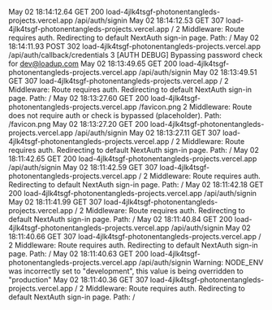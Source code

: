 May 02 18:14:12.64
GET
200
load-4jlk4tsgf-photonentangleds-projects.vercel.app
/api/auth/signin
May 02 18:14:12.53
GET
307
load-4jlk4tsgf-photonentangleds-projects.vercel.app
/
2
Middleware: Route requires auth. Redirecting to default NextAuth sign-in page. Path: /
May 02 18:14:11.93
POST
302
load-4jlk4tsgf-photonentangleds-projects.vercel.app
/api/auth/callback/credentials
3
[AUTH DEBUG] Bypassing password check for dev@loadup.com
May 02 18:13:49.65
GET
200
load-4jlk4tsgf-photonentangleds-projects.vercel.app
/api/auth/signin
May 02 18:13:49.51
GET
307
load-4jlk4tsgf-photonentangleds-projects.vercel.app
/
2
Middleware: Route requires auth. Redirecting to default NextAuth sign-in page. Path: /
May 02 18:13:27.60
GET
200
load-4jlk4tsgf-photonentangleds-projects.vercel.app
/favicon.png
2
Middleware: Route does not require auth or check is bypassed (placeholder). Path: /favicon.png
May 02 18:13:27.20
GET
200
load-4jlk4tsgf-photonentangleds-projects.vercel.app
/api/auth/signin
May 02 18:13:27.11
GET
307
load-4jlk4tsgf-photonentangleds-projects.vercel.app
/
2
Middleware: Route requires auth. Redirecting to default NextAuth sign-in page. Path: /
May 02 18:11:42.65
GET
200
load-4jlk4tsgf-photonentangleds-projects.vercel.app
/api/auth/signin
May 02 18:11:42.59
GET
307
load-4jlk4tsgf-photonentangleds-projects.vercel.app
/
2
Middleware: Route requires auth. Redirecting to default NextAuth sign-in page. Path: /
May 02 18:11:42.18
GET
200
load-4jlk4tsgf-photonentangleds-projects.vercel.app
/api/auth/signin
May 02 18:11:41.99
GET
307
load-4jlk4tsgf-photonentangleds-projects.vercel.app
/
2
Middleware: Route requires auth. Redirecting to default NextAuth sign-in page. Path: /
May 02 18:11:40.84
GET
200
load-4jlk4tsgf-photonentangleds-projects.vercel.app
/api/auth/signin
May 02 18:11:40.66
GET
307
load-4jlk4tsgf-photonentangleds-projects.vercel.app
/
2
Middleware: Route requires auth. Redirecting to default NextAuth sign-in page. Path: /
May 02 18:11:40.63
GET
200
load-4jlk4tsgf-photonentangleds-projects.vercel.app
/api/auth/signin
Warning: NODE_ENV was incorrectly set to "development", this value is being overridden to "production"
May 02 18:11:40.36
GET
307
load-4jlk4tsgf-photonentangleds-projects.vercel.app
/
2
Middleware: Route requires auth. Redirecting to default NextAuth sign-in page. Path: /
